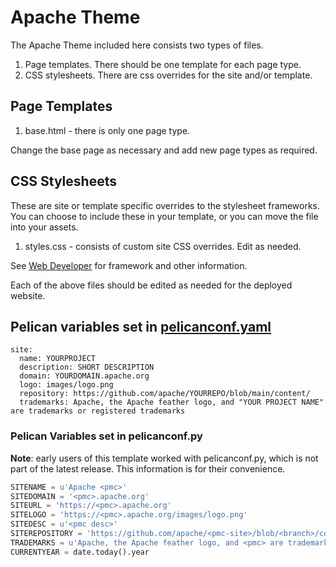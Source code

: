 # Apache Theme

The Apache Theme included here consists two types of files.

1. Page templates.
  There should be one template for each page type.
2. CSS stylesheets.
  There are css overrides for the site and/or template.

## Page Templates

1. base.html - there is only one page type.

Change the base page as necessary and add new page types as required.

## CSS Stylesheets

These are site or template specific overrides to the stylesheet frameworks.
You can choose to include these in your template, or you can move the file into your assets.

1. styles.css - consists of custom site CSS overrides. Edit as needed.

See [Web Developer](../../../DEVELOPER.md) for framework and other information.

Each of the above files should be edited as needed for the deployed website.

## Pelican variables set in [pelicanconf.yaml](../../../pelicanconf.yaml)

```
site:
  name: YOURPROJECT
  description: SHORT DESCRIPTION
  domain: YOURDOMAIN.apache.org
  logo: images/logo.png
  repository: https://github.com/apache/YOURREPO/blob/main/content/
  trademarks: Apache, the Apache feather logo, and "YOUR PROJECT NAME" are trademarks or registered trademarks
```

### Pelican Variables set in pelicanconf.py

**Note**: early users of this template worked with pelicanconf.py, which is not part of the latest release. This information is for their convenience.

~~~python
SITENAME = u'Apache <pmc>'
SITEDOMAIN = '<pmc>.apache.org'
SITEURL = 'https://<pmc>.apache.org'
SITELOGO = 'https://<pmc>.apache.org/images/logo.png'
SITEDESC = u'<pmc desc>'
SITEREPOSITORY = 'https://github.com/apache/<pmc-site>/blob/<branch>/content/'
TRADEMARKS = u'Apache, the Apache feather logo, and <pmc> are trademarks or registered trademarks'
CURRENTYEAR = date.today().year
~~~
